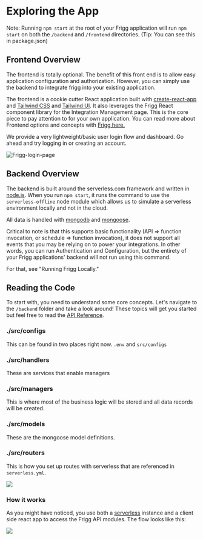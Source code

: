 # Exploring the App

Note: Running `npm start` at the root of your Frigg application will run `npm start` on both the `/backend` and `/frontend` directories. (Tip: You can see this in package.json)

## **Frontend Overview**

The frontend is totally optional. The benefit of this front end is to allow easy application configuration and authorization. However, you can simply use the backend to integrate frigg into your existing application.

The frontend is a cookie cutter React application built with [create-react-app](https://github.com/facebook/create-react-app) and [Tailwind CSS](https://tailwindcss.com/) and [Tailwind UI](https://tailwindui.com/). It also leverages the Frigg React component library for the Integration Management page. This is the core piece to pay attention to for your own application. You can read more about Frontend options and concepts with [Frigg here.](../../../reference/architecture.md)

We provide a very lightweight/basic user login flow and dashboard. Go ahead and try logging in or creating an account.

![Frigg-login-page](https://user-images.githubusercontent.com/3011407/210785998-457ab95f-7b7c-4f02-892b-57477c75708a.png)

## Backend Overview

The backend is built around the serverless.com framework and written in [node.js](https://nodejs.org/en/). When you run `npm start`, it runs the command to use the `serverless-offline` node module which allows us to simulate a serverless environment locally and not in the cloud.

All data is handled with [mongodb](https://www.mongodb.com/) and [mongoose](https://github.com/Automattic/mongoose).

Critical to note is that this supports basic functionality (API => function invocation, or schedule => function invocation), it does not support all events that you may be relying on to power your integrations. In other words, you can run Authentication and Configuration, but the entirety of your Frigg applications' backend will not run using this command.&#x20;

For that, see "Running Frigg Locally."

## Reading the Code

To start with, you need to understand some core concepts. Let's navigate to the `/backend` folder and take a look around! These topics will get you started but feel free to read the [API Reference](../../../reference/api-reference.md).

### ./src/configs

This can be found in two places right now. `.env` and `src/configs`

### ./src/handlers

These are services that enable managers

### ./src/managers

This is where most of the business logic will be stored and all data records will be created.

### ./src/models

These are the mongoose model definitions.

### ./src/routers

This is how you set up routes with serverless that are referenced in `serverless.yml`.



![](../../../.gitbook/assets/screencapture-demo-friggframework-org-integrations-2022.png)

### How it works

As you might have noticed, you use both a [serverless](https://aws.amazon.com/serverless/) instance and a client side react app to access the Frigg API modules. The flow looks like this:

![](<../../../.gitbook/assets/Screen Shot 2022-04-11 at 10.52.07 AM.png>)
